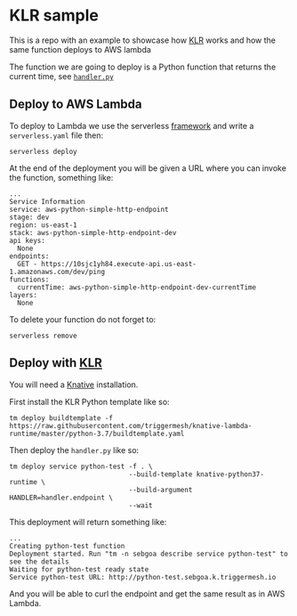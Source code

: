 # KLR sample 

This is a repo with an example to showcase how [KLR](https://github.com/triggermesh/knative-lambda-runtime) works and how the same function deploys to AWS lambda

The function we are going to deploy is a Python function that returns the current time, see [`handler.py`](./handler.py)

## Deploy to AWS Lambda

To deploy to Lambda we use the serverless [framework](https://serverless.com) and write a `serverless.yaml` file then:

```
serverless deploy
```

At the end of the deployment you will be given a URL where you can invoke the function, something like:

```
...
Service Information
service: aws-python-simple-http-endpoint
stage: dev
region: us-east-1
stack: aws-python-simple-http-endpoint-dev
api keys:
  None
endpoints:
  GET - https://10sjc1yh84.execute-api.us-east-1.amazonaws.com/dev/ping
functions:
  currentTime: aws-python-simple-http-endpoint-dev-currentTime
layers:
  None
```

To delete your function do not forget to:

```
serverless remove
```

## Deploy with [KLR](https://github.com/triggermesh/knative-lambda-runtime)

You will need a [Knative](https://github.com/knative) installation.

First install the KLR Python template like so:

```
tm deploy buildtemplate -f https://raw.githubusercontent.com/triggermesh/knative-lambda-runtime/master/python-3.7/buildtemplate.yaml
```

Then deploy the `handler.py` like so:

```
tm deploy service python-test -f . \
                              --build-template knative-python37-runtime \
                              --build-argument HANDLER=handler.endpoint \
                              --wait
```

This deployment will return something like:

```
...
Creating python-test function
Deployment started. Run "tm -n sebgoa describe service python-test" to see the details
Waiting for python-test ready state
Service python-test URL: http://python-test.sebgoa.k.triggermesh.io
```

And you will be able to curl the endpoint and get the same result as in AWS Lambda.


